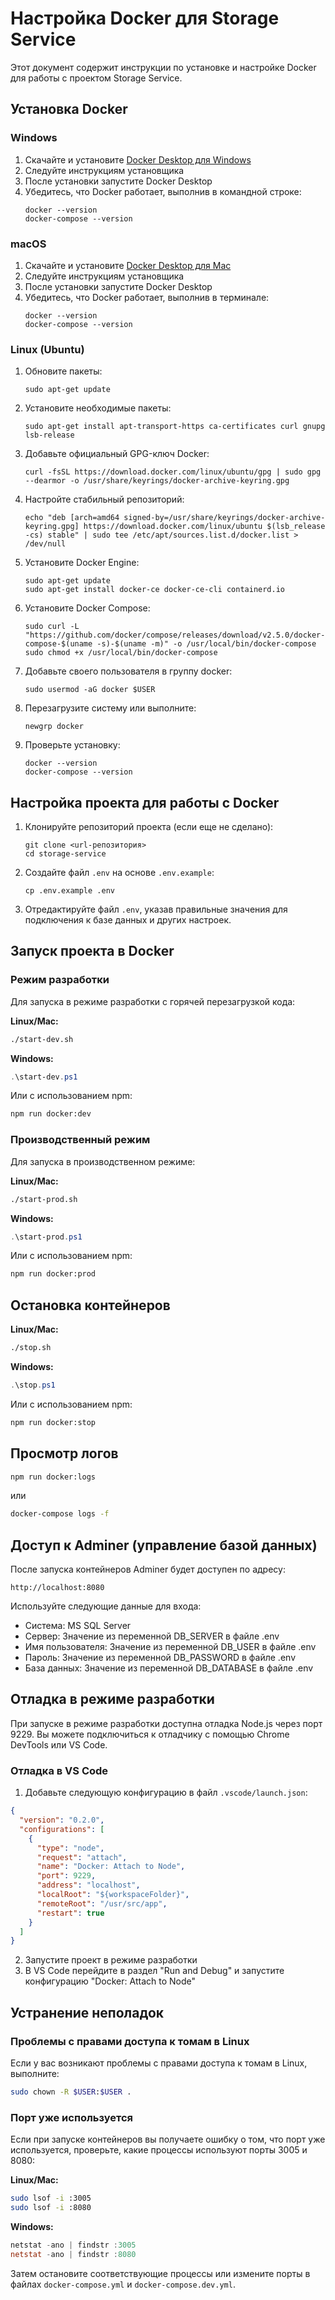 # Настройка Docker для Storage Service

Этот документ содержит инструкции по установке и настройке Docker для работы с проектом Storage Service.

## Установка Docker

### Windows

1. Скачайте и установите [Docker Desktop для Windows](https://www.docker.com/products/docker-desktop)
2. Следуйте инструкциям установщика
3. После установки запустите Docker Desktop
4. Убедитесь, что Docker работает, выполнив в командной строке:
   ```
   docker --version
   docker-compose --version
   ```

### macOS

1. Скачайте и установите [Docker Desktop для Mac](https://www.docker.com/products/docker-desktop)
2. Следуйте инструкциям установщика
3. После установки запустите Docker Desktop
4. Убедитесь, что Docker работает, выполнив в терминале:
   ```
   docker --version
   docker-compose --version
   ```

### Linux (Ubuntu)

1. Обновите пакеты:
   ```
   sudo apt-get update
   ```

2. Установите необходимые пакеты:
   ```
   sudo apt-get install apt-transport-https ca-certificates curl gnupg lsb-release
   ```

3. Добавьте официальный GPG-ключ Docker:
   ```
   curl -fsSL https://download.docker.com/linux/ubuntu/gpg | sudo gpg --dearmor -o /usr/share/keyrings/docker-archive-keyring.gpg
   ```

4. Настройте стабильный репозиторий:
   ```
   echo "deb [arch=amd64 signed-by=/usr/share/keyrings/docker-archive-keyring.gpg] https://download.docker.com/linux/ubuntu $(lsb_release -cs) stable" | sudo tee /etc/apt/sources.list.d/docker.list > /dev/null
   ```

5. Установите Docker Engine:
   ```
   sudo apt-get update
   sudo apt-get install docker-ce docker-ce-cli containerd.io
   ```

6. Установите Docker Compose:
   ```
   sudo curl -L "https://github.com/docker/compose/releases/download/v2.5.0/docker-compose-$(uname -s)-$(uname -m)" -o /usr/local/bin/docker-compose
   sudo chmod +x /usr/local/bin/docker-compose
   ```

7. Добавьте своего пользователя в группу docker:
   ```
   sudo usermod -aG docker $USER
   ```

8. Перезагрузите систему или выполните:
   ```
   newgrp docker
   ```

9. Проверьте установку:
   ```
   docker --version
   docker-compose --version
   ```

## Настройка проекта для работы с Docker

1. Клонируйте репозиторий проекта (если еще не сделано):
   ```
   git clone <url-репозитория>
   cd storage-service
   ```

2. Создайте файл `.env` на основе `.env.example`:
   ```
   cp .env.example .env
   ```

3. Отредактируйте файл `.env`, указав правильные значения для подключения к базе данных и других настроек.

## Запуск проекта в Docker

### Режим разработки

Для запуска в режиме разработки с горячей перезагрузкой кода:

**Linux/Mac:**
```bash
./start-dev.sh
```

**Windows:**
```powershell
.\start-dev.ps1
```

Или с использованием npm:
```bash
npm run docker:dev
```

### Производственный режим

Для запуска в производственном режиме:

**Linux/Mac:**
```bash
./start-prod.sh
```

**Windows:**
```powershell
.\start-prod.ps1
```

Или с использованием npm:
```bash
npm run docker:prod
```

## Остановка контейнеров

**Linux/Mac:**
```bash
./stop.sh
```

**Windows:**
```powershell
.\stop.ps1
```

Или с использованием npm:
```bash
npm run docker:stop
```

## Просмотр логов

```bash
npm run docker:logs
```

или

```bash
docker-compose logs -f
```

## Доступ к Adminer (управление базой данных)

После запуска контейнеров Adminer будет доступен по адресу:
```
http://localhost:8080
```

Используйте следующие данные для входа:
- Система: MS SQL Server
- Сервер: Значение из переменной DB_SERVER в файле .env
- Имя пользователя: Значение из переменной DB_USER в файле .env
- Пароль: Значение из переменной DB_PASSWORD в файле .env
- База данных: Значение из переменной DB_DATABASE в файле .env

## Отладка в режиме разработки

При запуске в режиме разработки доступна отладка Node.js через порт 9229. Вы можете подключиться к отладчику с помощью Chrome DevTools или VS Code.

### Отладка в VS Code

1. Добавьте следующую конфигурацию в файл `.vscode/launch.json`:

```json
{
  "version": "0.2.0",
  "configurations": [
    {
      "type": "node",
      "request": "attach",
      "name": "Docker: Attach to Node",
      "port": 9229,
      "address": "localhost",
      "localRoot": "${workspaceFolder}",
      "remoteRoot": "/usr/src/app",
      "restart": true
    }
  ]
}
```

2. Запустите проект в режиме разработки
3. В VS Code перейдите в раздел "Run and Debug" и запустите конфигурацию "Docker: Attach to Node"

## Устранение неполадок

### Проблемы с правами доступа к томам в Linux

Если у вас возникают проблемы с правами доступа к томам в Linux, выполните:

```bash
sudo chown -R $USER:$USER .
```

### Порт уже используется

Если при запуске контейнеров вы получаете ошибку о том, что порт уже используется, проверьте, какие процессы используют порты 3005 и 8080:

**Linux/Mac:**
```bash
sudo lsof -i :3005
sudo lsof -i :8080
```

**Windows:**
```powershell
netstat -ano | findstr :3005
netstat -ano | findstr :8080
```

Затем остановите соответствующие процессы или измените порты в файлах `docker-compose.yml` и `docker-compose.dev.yml`. 